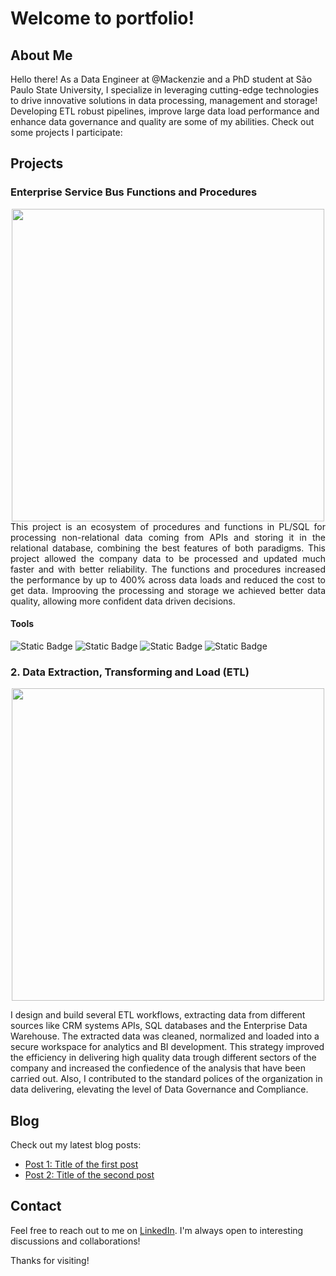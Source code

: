 # Welcome to portfolio!

## About Me

Hello there! As a Data Engineer at @Mackenzie and a PhD student at São Paulo State University, I specialize in leveraging cutting-edge technologies to drive innovative solutions in data processing, management and storage! Developing ETL robust pipelines, improve large data load performance and enhance data governance and quality are some of my abilities. Check out some projects I participate:

## Projects

### Enterprise Service Bus Functions and Procedures
<center>
<img src="https://github.com/dimasjackson/Enterprise-Service-Bus-functions/assets/114688989/011c4c76-829f-4733-a0b1-baa1cd43fd75" width="500" /> 
</center>

<div style="text-align: justify"> 
This project is an ecosystem of procedures and functions in PL/SQL for processing non-relational data coming from APIs and storing it in the relational database, combining the best features of both paradigms. This project allowed the company data to be processed and updated much faster and with better reliability. The functions and procedures increased the performance by up to 400% across data loads and reduced the cost to get data. Improoving the processing and storage we achieved better data quality, allowing more confident data driven decisions. 
</div>

#### Tools
![Static Badge](https://img.shields.io/badge/Postgres-SQL-green)
![Static Badge](https://img.shields.io/badge/SQL%20Server-SQL-green)
![Static Badge](https://img.shields.io/badge/AWS-Cloud-green)
![Static Badge](https://img.shields.io/badge/PgSQL-PL-green)

### 2. Data Extraction, Transforming and Load (ETL)
<center>
<img src="https://github.com/dimasjackson/dimasjackson.github.io/assets/114688989/36eeb448-cf65-4fe0-9d6c-9100461d3797" width="500" />
</center>

I design and build several ETL workflows, extracting data from different sources like CRM systems APIs, SQL databases and the Enterprise Data Warehouse. The extracted data was cleaned, normalized and loaded into a secure workspace for analytics and BI development. This strategy improved the efficiency in delivering high quality data trough different sectors of the company and increased the confiedence of the analysis that have been carried out. Also, I contributed to the standard polices of the organization in data delivering, elevating the level of Data Governance and Compliance.  

## Blog

Check out my latest blog posts:

- [Post 1: Title of the first post](projects/test.md)
- [Post 2: Title of the second post](blog/post2.md)

## Contact

Feel free to reach out to me on [LinkedIn](https://www.linkedin.com/in/dimas-jackson). I'm always open to interesting discussions and collaborations!

Thanks for visiting!

